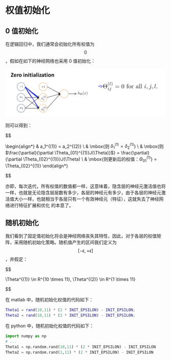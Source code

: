 权值初始化
============

0 值初始化
--------------

在逻辑回归中，我们通常会初始化所有权值为 $$0$$，假如在如下的神经网络也采用 0 值初始化：

<div style="text-align: center">
<img src="../attachments/0值初始化.png" width="600"></img>
</div>

则可以得到：

$$

\begin{align*}
& a_1^{(1)} = a_2^{(2)} \\
& \mbox{则 $\delta_1^{(1)} = \delta_2^{(1)}$} \\
& \mbox{则 $\frac{\partial}{\partial \Theta_{01}^{(1)}J(\Theta)}$} = \frac{\partial}{\partial \Theta_{02}^{(1)}}J(\Theta) \\
& \mbox{则更新后的权值：$\Theta_{01}^{(1)}$} = \Theta_{02}^{(1)}
\end{align*}

$$

亦即，每次迭代，所有权值的数值都一样，这意味着，隐含层的神经元激活值也将一样，也就是无论隐含层层数有多少，各层的神经元有多少，由于各层的神经元激活值大小一样，也就相当于各层只有一个有效神经元（特征），这就失去了神经网络进行特征扩展和优化
的本意了。

随机初始化
--------------------

我们看到了固定值初始化将会是神经网络丧失其特性，因此，对于各层的权值矩阵，采用随机初始化策略。随机值产生的区间我们定义为 $$[-\epsilon, +\epsilon]$$，并假定：

$$

\Theta^{(1)} \in R^{10 \times 11}, \Theta^{(2)} \in R^{1 \times 11}

$$

在 matlab 中，随机初始化权值的代码如下：

```matlab
Theta1 = rand(10,11) * (2 * INIT_EPSILON) - INIT_EPSILON;
Theta2 = rand(10,11) * (2 * INIT_EPSILON) - INIT_EPSILON;
```

在 python 中，随机初始化权值的代码如下：

```python
import numpy as np
# ...
Theta1 = np.random.rand(10,11) * (2 * INIT_EPSILON) - INIT_EPSILON
Theta2 = np.random.rand(1,11) * (2 * INIT_EPSILON) - INIT_EPSILON
````
